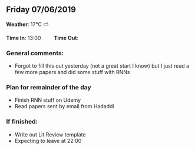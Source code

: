 ## Friday 07/06/2019

**Weather**: 17°C :partly_sunny:   

**Time In**: 13:00  &nbsp;   &nbsp;   &nbsp;   &nbsp;   **Time Out**: 



### General comments:
* Forgot to fill this out yesterday (not a great start I know) but I just read a few more papers and did some stuff with RNNs

### Plan for remainder of the day

* Finish RNN stuff on Udemy
* Read papers sent by email from Hadaddi

### If finished:
* Write out Lit Review template
* Expecting to leave at 22:00

